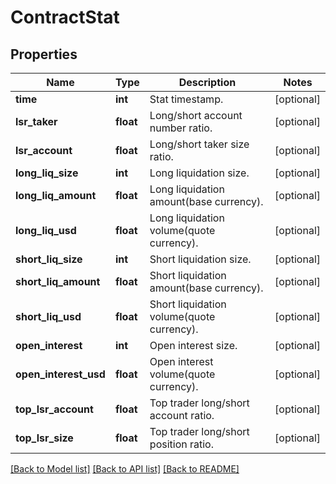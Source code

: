 # ContractStat

## Properties
Name | Type | Description | Notes
------------ | ------------- | ------------- | -------------
**time** | **int** | Stat timestamp. | [optional] 
**lsr_taker** | **float** | Long/short account number ratio. | [optional] 
**lsr_account** | **float** | Long/short taker size ratio. | [optional] 
**long_liq_size** | **int** | Long liquidation size. | [optional] 
**long_liq_amount** | **float** | Long liquidation amount(base currency). | [optional] 
**long_liq_usd** | **float** | Long liquidation volume(quote currency). | [optional] 
**short_liq_size** | **int** | Short liquidation size. | [optional] 
**short_liq_amount** | **float** | Short liquidation amount(base currency). | [optional] 
**short_liq_usd** | **float** | Short liquidation volume(quote currency). | [optional] 
**open_interest** | **int** | Open interest size. | [optional] 
**open_interest_usd** | **float** | Open interest volume(quote currency). | [optional] 
**top_lsr_account** | **float** | Top trader long/short account ratio. | [optional] 
**top_lsr_size** | **float** | Top trader long/short position ratio. | [optional] 

[[Back to Model list]](../README.md#documentation-for-models) [[Back to API list]](../README.md#documentation-for-api-endpoints) [[Back to README]](../README.md)


